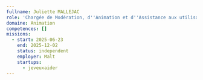 ```yaml
---
fullname: Juliette MALLEJAC
role: 'Chargée de Modération, d''Animation et d''Assistance aux utilisateurs '
domaine: Animation
competences: []
missions:
  - start: 2025-06-23
    end: 2025-12-02
    status: independent
    employer: Malt
    startups:
      - jeveuxaider
---
```

